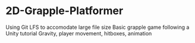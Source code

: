 # 2D-Grapple-Platformer
Using Git LFS to accomodate large file size
Basic grapple game following a Unity tutorial
Gravity, player movement, hitboxes, animation
